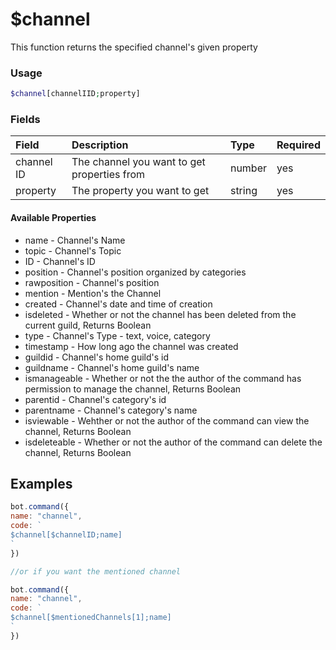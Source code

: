 # $channel

This function returns the specified channel's given property

### Usage 
```php
$channel[channelIID;property]
```

### Fields

| Field | Description | Type | Required |
| :--- | :--- | :--- | :--- |
| channel ID | The channel you want to get properties from | number | yes |
| property | The property you want to get | string | yes |


#### Available Properties

* name - Channel's Name
* topic - Channel's Topic
* ID - Channel's ID
* position - Channel's position organized by categories
* rawposition - Channel's position
* mention - Mention's the Channel
* created - Channel's date and time of creation
* isdeleted - Whether or not the channel has been deleted from the current guild, Returns Boolean
* type - Channel's Type - text, voice, category
* timestamp - How long ago the channel was created
* guildid - Channel's home guild's id
* guildname - Channel's home guild's name
* ismanageable - Whether or not the the author of the command has permission to manage the channel, Returns Boolean
* parentid - Channel's category's id
* parentname - Channel's category's name
* isviewable - Wehther or not the author of the command can view the channel, Returns Boolean
* isdeleteable - Whether or not the author of the command can delete the channel, Returns Boolean

## Examples

```javascript
bot.command({
name: "channel",
code: `
$channel[$channelID;name]
`
})

//or if you want the mentioned channel

bot.command({
name: "channel",
code: `
$channel[$mentionedChannels[1];name]
`
})
```

